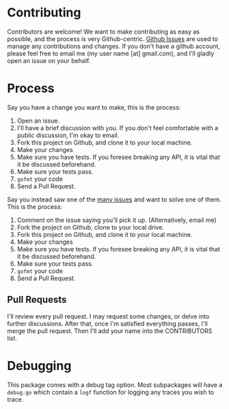 # Contributing #

Contributors are welcome! We want to make contributing as easy as possible, and the process is very Github-centric. [Github Issues](https://github.com/chewxy/lingo/issues) are used to manage any contributions and changes. If you don't have a github account, please feel free to email me (my  user name [at] gmail.com), and I'll gladly open an issue on your behalf.

# Process #

Say you have a change you want to make, this is the process:

1. Open an issue.
2. I'll have a brief discussion with you. If you don't feel comfortable with a public discussion, I'm okay to email. 
3. Fork this project on Github, and clone it to your local machine.
4. Make your changes
5. Make sure you have tests. If you foresee breaking any API, it is vital that it be discussed beforehand.
6. Make sure your tests pass.
7. `gofmt` your code
8. Send a Pull Request.

Say you instead saw one of the [many issues](https://github.com/chewxy/lingo/issues) and want to solve one of them. This is the process:

1. Comment on the issue saying you'll pick it up. (Alternatively, email me)
2. Fork the project on Github, clone to your local drive.
3. Fork this project on Github, and clone it to your local machine.
4. Make your changes
5. Make sure you have tests. If you foresee breaking any API, it is vital that it be discussed beforehand.
6. Make sure your tests pass.
7. `gofmt` your code
8. Send a Pull Request.

## Pull Requests ##

I'll review every pull request. I may request some changes, or delve into further discussions. After that, once I'm satisfied everything passes, I'll merge the pull request. Then I'll add your name into the CONTRIBUTORS list.

# Debugging #

This package comes with a debug tag option. Most subpackages will have a `debug.go` which contain a `logf` function for logging any traces you wish to trace. 